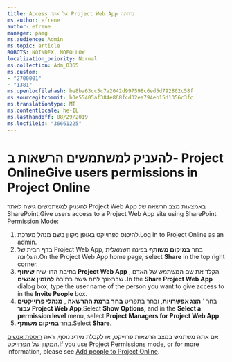 ```yaml
---
title: Access אל אתר Project Web App נדחתה
ms.author: efrene
author: efrene
manager: pamg
ms.audience: Admin
ms.topic: article
ROBOTS: NOINDEX, NOFOLLOW
localization_priority: Normal
ms.collection: Adm_O365
ms.custom:
- "2700001"
- "1381"
ms.openlocfilehash: be8ba63cc5c7a2042d997598c6ed5d792862c58f
ms.sourcegitcommit: b3e55405af384e868fcd32ea794eb15d1356c3fc
ms.translationtype: MT
ms.contentlocale: he-IL
ms.lasthandoff: 08/29/2019
ms.locfileid: "36661225"
---
```

# <a name="give-users-permissions-in-project-online"></a><span data-ttu-id="bf83e-102">להעניק למשתמשים הרשאות ב- Project Online</span><span class="sxs-lookup"><span data-stu-id="bf83e-102">Give users permissions in Project Online</span></span>

<span data-ttu-id="bf83e-103">להעניק למשתמשים גישה לאתר Project Web App באמצעות מצב הרשאה של SharePoint:</span><span class="sxs-lookup"><span data-stu-id="bf83e-103">Give users access to a Project Web App site using SharePoint Permission Mode:</span></span>

1. <span data-ttu-id="bf83e-104">להיכנס לפרוייקט באופן מקוון בשם מנהל מערכת.</span><span class="sxs-lookup"><span data-stu-id="bf83e-104">Log in to Project Online as an admin.</span></span>
2. <span data-ttu-id="bf83e-105">בדף הבית של Project Web App, בחר **במיקום משותף** בפינה השמאלית העליונה.</span><span class="sxs-lookup"><span data-stu-id="bf83e-105">On the Project Web App home page, select **Share** in the top right corner.</span></span>
3. <span data-ttu-id="bf83e-106">בתיבת הדו-שיח **שיתוף Project Web App** , הקלד את שם המשתמש של האדם שברצונך לתת גישה בתיבה **להזמין אנשים** .</span><span class="sxs-lookup"><span data-stu-id="bf83e-106">In the **Share Project Web App** dialog box, type the user name of the person you want to give access to in the **Invite People** box.</span></span>
4. <span data-ttu-id="bf83e-107">בחר ' **הצג אפשרויות**, ובחר בתפריט **בחר ברמת ההרשאה** , **מנהלי פרוייקטים עבור Project Web App**.</span><span class="sxs-lookup"><span data-stu-id="bf83e-107">Select **Show Options**, and in the **Select a permission level** menu, select **Project Managers for Project Web App**.</span></span>
5. <span data-ttu-id="bf83e-108">בחר **במיקום משותף**.</span><span class="sxs-lookup"><span data-stu-id="bf83e-108">Select **Share**.</span></span>

<span data-ttu-id="bf83e-109">אם אתה משתמש במצב הרשאות פרוייקט, או לקבלת מידע נוסף, ראה [הוספת אנשים המקוון של הפרוייקט](https://docs.microsoft.com/projectonline/step-2-add-people-to-project-online).</span><span class="sxs-lookup"><span data-stu-id="bf83e-109">If you use Project Permissions mode, or for more information, please see [Add people to Project Online](https://docs.microsoft.com/projectonline/step-2-add-people-to-project-online).</span></span>
